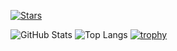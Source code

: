 [![Stars](https://img.shields.io/github/stars/WillowWLJPearl?affiliations=OWNER%2CCOLLABORATOR&style=social)](https://github.com/WillowWLJPearl?tab=repositories)

![GitHub Stats](https://github-readme-stats.vercel.app/api?username=WillowWLJPearl&show_icons=true&rank_icon=github&hide_border=true)
![Top Langs](https://github-readme-stats.vercel.app/api/top-langs/?username=WillowWLJPearl&layout=compact&langs_count=10&hide=mcfunction&hide_border=true)
[![trophy](https://github-profile-trophy.vercel.app/?username=WillowWLJPearl&no-bg=true&no-frame=true)](https://github.com/ryo-ma/github-profile-trophy)
